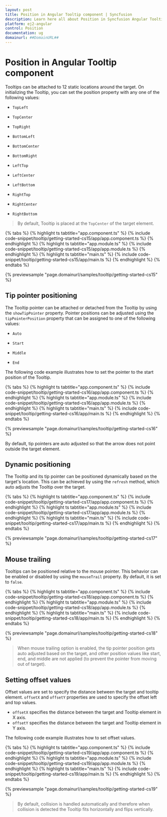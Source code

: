 ```yaml
---
layout: post
title: Position in Angular Tooltip component | Syncfusion
description: Learn here all about Position in Syncfusion Angular Tooltip component of Syncfusion Essential JS 2 and more.
platform: ej2-angular
control: Position 
documentation: ug
domainurl: ##DomainURL##
---
```


# Position in Angular Tooltip component

Tooltips can be attached to 12 static locations around the target.
On initializing the Tooltip, you can set the position property with any one of the following values:

* `TopLeft`

* `TopCenter`

* `TopRight`

* `BottomLeft`

* `BottomCenter`

* `BottomRight`

* `LeftTop`

* `LeftCenter`

* `LeftBottom`

* `RightTop`

* `RightCenter`

* `RightBottom`

> By default, Tooltip is placed at the `TopCenter` of the target element.

{% tabs %}
{% highlight ts tabtitle="app.component.ts" %}
{% include code-snippet/tooltip/getting-started-cs15/app/app.component.ts %}
{% endhighlight %}
{% highlight ts tabtitle="app.module.ts" %}
{% include code-snippet/tooltip/getting-started-cs15/app/app.module.ts %}
{% endhighlight %}
{% highlight ts tabtitle="main.ts" %}
{% include code-snippet/tooltip/getting-started-cs15/app/main.ts %}
{% endhighlight %}
{% endtabs %}
  
{% previewsample "page.domainurl/samples/tooltip/getting-started-cs15" %}

## Tip pointer positioning

The Tooltip pointer can be attached or detached from the Tooltip by using the `showTipPointer` property.
Pointer positions can be adjusted using the `tipPointerPosition` property that can be assigned to one of the following values:

* `Auto`

* `Start`

* `Middle`

* `End`

The following code example illustrates how to set the pointer to the start position of the Tooltip.

{% tabs %}
{% highlight ts tabtitle="app.component.ts" %}
{% include code-snippet/tooltip/getting-started-cs16/app/app.component.ts %}
{% endhighlight %}
{% highlight ts tabtitle="app.module.ts" %}
{% include code-snippet/tooltip/getting-started-cs16/app/app.module.ts %}
{% endhighlight %}
{% highlight ts tabtitle="main.ts" %}
{% include code-snippet/tooltip/getting-started-cs16/app/main.ts %}
{% endhighlight %}
{% endtabs %}
  
{% previewsample "page.domainurl/samples/tooltip/getting-started-cs16" %}

By default, tip pointers are auto adjusted so that the arrow does not point outside the target element.

## Dynamic positioning

The Tooltip and its tip pointer can be positioned dynamically based on the target's location. This can be achieved by using the `refresh` method, which auto adjusts the Tooltip over the target.

{% tabs %}
{% highlight ts tabtitle="app.component.ts" %}
{% include code-snippet/tooltip/getting-started-cs17/app/app.component.ts %}
{% endhighlight %}
{% highlight ts tabtitle="app.module.ts" %}
{% include code-snippet/tooltip/getting-started-cs17/app/app.module.ts %}
{% endhighlight %}
{% highlight ts tabtitle="main.ts" %}
{% include code-snippet/tooltip/getting-started-cs17/app/main.ts %}
{% endhighlight %}
{% endtabs %}
  
{% previewsample "page.domainurl/samples/tooltip/getting-started-cs17" %}

## Mouse trailing

Tooltips can be positioned relative to the mouse pointer. This behavior can be enabled or disabled by using the `mouseTrail` property.
By default, it is set to `false`.

{% tabs %}
{% highlight ts tabtitle="app.component.ts" %}
{% include code-snippet/tooltip/getting-started-cs18/app/app.component.ts %}
{% endhighlight %}
{% highlight ts tabtitle="app.module.ts" %}
{% include code-snippet/tooltip/getting-started-cs18/app/app.module.ts %}
{% endhighlight %}
{% highlight ts tabtitle="main.ts" %}
{% include code-snippet/tooltip/getting-started-cs18/app/main.ts %}
{% endhighlight %}
{% endtabs %}
  
{% previewsample "page.domainurl/samples/tooltip/getting-started-cs18" %}

> When mouse trailing option is enabled, the tip pointer position gets auto adjusted based on the target, and
> other position values like start, end, and middle are not applied (to prevent the pointer from moving out of target).

## Setting offset values

Offset values are set to specify the distance between the target and tooltip element.
`offsetX` and `offsetY` properties are used to specify the offset left and top values.

* `offsetX` specifies the distance between the target and Tooltip element in X axis.
* `offsetY` specifies the distance between the target and Tooltip element in Y axis.

The following code example illustrates how to set offset values.

{% tabs %}
{% highlight ts tabtitle="app.component.ts" %}
{% include code-snippet/tooltip/getting-started-cs19/app/app.component.ts %}
{% endhighlight %}
{% highlight ts tabtitle="app.module.ts" %}
{% include code-snippet/tooltip/getting-started-cs19/app/app.module.ts %}
{% endhighlight %}
{% highlight ts tabtitle="main.ts" %}
{% include code-snippet/tooltip/getting-started-cs19/app/main.ts %}
{% endhighlight %}
{% endtabs %}
  
{% previewsample "page.domainurl/samples/tooltip/getting-started-cs19" %}

> By default, collision is handled automatically and therefore when collision is detected the Tooltip fits horizontally and flips vertically.
